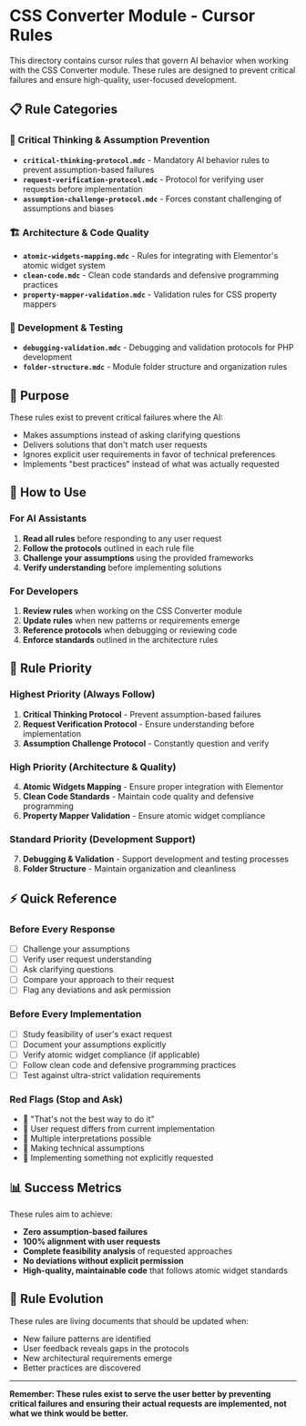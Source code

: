 # CSS Converter Module - Cursor Rules

This directory contains cursor rules that govern AI behavior when working with the CSS Converter module. These rules are designed to prevent critical failures and ensure high-quality, user-focused development.

## 📋 **Rule Categories**

### **🚨 Critical Thinking & Assumption Prevention**
- **`critical-thinking-protocol.mdc`** - Mandatory AI behavior rules to prevent assumption-based failures
- **`request-verification-protocol.mdc`** - Protocol for verifying user requests before implementation
- **`assumption-challenge-protocol.mdc`** - Forces constant challenging of assumptions and biases

### **🏗️ Architecture & Code Quality**
- **`atomic-widgets-mapping.mdc`** - Rules for integrating with Elementor's atomic widget system
- **`clean-code.mdc`** - Clean code standards and defensive programming practices
- **`property-mapper-validation.mdc`** - Validation rules for CSS property mappers

### **🧪 Development & Testing**
- **`debugging-validation.mdc`** - Debugging and validation protocols for PHP development
- **`folder-structure.mdc`** - Module folder structure and organization rules

## 🎯 **Purpose**

These rules exist to prevent critical failures where the AI:
- Makes assumptions instead of asking clarifying questions
- Delivers solutions that don't match user requests
- Ignores explicit user requirements in favor of technical preferences
- Implements "best practices" instead of what was actually requested

## 📖 **How to Use**

### **For AI Assistants**
1. **Read all rules** before responding to any user request
2. **Follow the protocols** outlined in each rule file
3. **Challenge your assumptions** using the provided frameworks
4. **Verify understanding** before implementing solutions

### **For Developers**
1. **Review rules** when working on the CSS Converter module
2. **Update rules** when new patterns or requirements emerge
3. **Reference protocols** when debugging or reviewing code
4. **Enforce standards** outlined in the architecture rules

## 🔄 **Rule Priority**

### **Highest Priority (Always Follow)**
1. **Critical Thinking Protocol** - Prevent assumption-based failures
2. **Request Verification Protocol** - Ensure understanding before implementation
3. **Assumption Challenge Protocol** - Constantly question and verify

### **High Priority (Architecture & Quality)**
4. **Atomic Widgets Mapping** - Ensure proper integration with Elementor
5. **Clean Code Standards** - Maintain code quality and defensive programming
6. **Property Mapper Validation** - Ensure atomic widget compliance

### **Standard Priority (Development Support)**
7. **Debugging & Validation** - Support development and testing processes
8. **Folder Structure** - Maintain organization and cleanliness

## ⚡ **Quick Reference**

### **Before Every Response**
- [ ] Challenge your assumptions
- [ ] Verify user request understanding
- [ ] Ask clarifying questions
- [ ] Compare your approach to their request
- [ ] Flag any deviations and ask permission

### **Before Every Implementation**
- [ ] Study feasibility of user's exact request
- [ ] Document your assumptions explicitly
- [ ] Verify atomic widget compliance (if applicable)
- [ ] Follow clean code and defensive programming practices
- [ ] Test against ultra-strict validation requirements

### **Red Flags (Stop and Ask)**
- 🚩 "That's not the best way to do it"
- 🚩 User request differs from current implementation
- 🚩 Multiple interpretations possible
- 🚩 Making technical assumptions
- 🚩 Implementing something not explicitly requested

## 📊 **Success Metrics**

These rules aim to achieve:
- **Zero assumption-based failures**
- **100% alignment with user requests**
- **Complete feasibility analysis** of requested approaches
- **No deviations without explicit permission**
- **High-quality, maintainable code** that follows atomic widget standards

## 🔄 **Rule Evolution**

These rules are living documents that should be updated when:
- New failure patterns are identified
- User feedback reveals gaps in the protocols
- New architectural requirements emerge
- Better practices are discovered

---

**Remember: These rules exist to serve the user better by preventing critical failures and ensuring their actual requests are implemented, not what we think would be better.**
